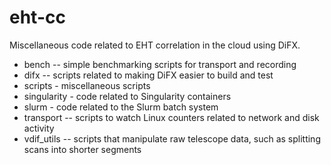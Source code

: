 # eht-cc

Miscellaneous code related to EHT correlation in the cloud using DiFX.

* bench -- simple benchmarking scripts for transport and recording
* difx -- scripts related to making DiFX easier to build and test
* scripts - miscellaneous scripts
* singularity - code related to Singularity containers
* slurm - code related to the Slurm batch system
* transport -- scripts to watch Linux counters related to network and disk activity
* vdif_utils -- scripts that manipulate raw telescope data, such as splitting scans into shorter segments

